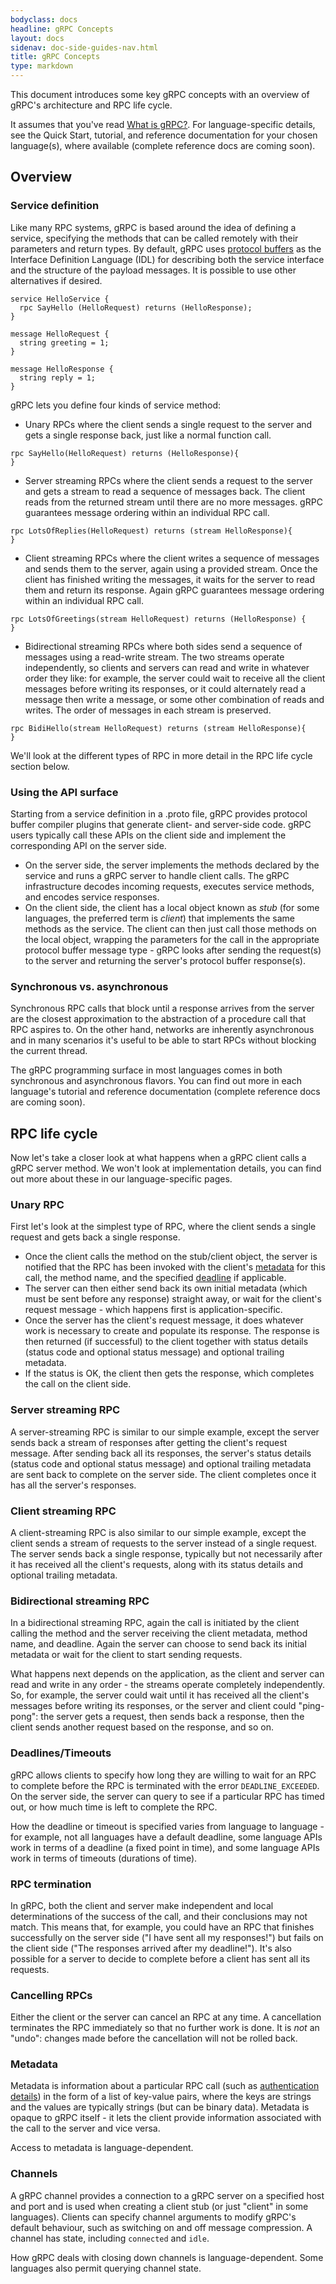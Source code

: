 ```yaml
---
bodyclass: docs
headline: gRPC Concepts
layout: docs
sidenav: doc-side-guides-nav.html
title: gRPC Concepts
type: markdown
---
```

<p class="lead">This document introduces some key gRPC concepts with an overview
of gRPC's architecture and RPC life cycle.</p> 

It assumes that you've read [What is gRPC?]({{site.baseurl}}/docs/guides). For
language-specific details, see the Quick Start, tutorial, and reference
documentation for your chosen language(s), where available (complete reference
docs are coming soon).

<div id="toc" class="toc mobile-toc"></div>

## Overview

### Service definition

Like many RPC systems, gRPC is based around the idea of defining a service,
specifying the methods that can be called remotely with their parameters and
return types. By default, gRPC uses [protocol
buffers](https://developers.google.com/protocol-buffers/) as the Interface
Definition Language (IDL) for describing both the service interface and the
structure of the payload messages. It is possible to use other alternatives if
desired.

```
service HelloService {
  rpc SayHello (HelloRequest) returns (HelloResponse);
}

message HelloRequest {
  string greeting = 1;
}

message HelloResponse {
  string reply = 1;
}
```


gRPC lets you define four kinds of service method:

- Unary RPCs where the client sends a single request to the server and gets a
  single response back, just like a normal function call.

```
rpc SayHello(HelloRequest) returns (HelloResponse){
}
```

- Server streaming RPCs where the client sends a request to the server and gets
  a stream to read a sequence of messages back. The client reads from the
  returned stream until there are no more messages. gRPC guarantees message
  ordering within an individual RPC call.

```
rpc LotsOfReplies(HelloRequest) returns (stream HelloResponse){
}
```

- Client streaming RPCs where the client writes a sequence of messages and sends
  them to the server, again using a provided stream. Once the client has
  finished writing the messages, it waits for the server to read them and return
  its response.  Again gRPC guarantees message ordering within an individual RPC
  call.

```
rpc LotsOfGreetings(stream HelloRequest) returns (HelloResponse) {
}
```

- Bidirectional streaming RPCs where both sides send a sequence of messages
  using a read-write stream. The two streams operate independently, so clients
  and servers can read and write in whatever order they like: for example, the
  server could wait to receive all the client messages before writing its
  responses, or it could alternately read a message then write a message, or
  some other combination of reads and writes. The order of messages in each
  stream is preserved.

```
rpc BidiHello(stream HelloRequest) returns (stream HelloResponse){
}
```

We'll look at the different types of RPC in more detail in the RPC life cycle section below.

### Using the API surface

Starting from a service definition in a .proto file, gRPC provides protocol
buffer compiler plugins that generate client- and server-side code. gRPC users
typically call these APIs on the client side and implement the corresponding API
on the server side.

- On the server side, the server implements the methods declared by the service
  and runs a gRPC server to handle client calls. The gRPC infrastructure decodes
  incoming requests, executes service methods, and encodes service responses.
- On the client side, the client has a local object known as *stub* (for some
  languages, the preferred term is *client*) that implements the same methods as
  the service. The client can then just call those methods on the local object,
  wrapping the parameters for the call in the appropriate protocol buffer
  message type - gRPC looks after sending the request(s) to the server and
  returning the server's protocol buffer response(s).

### Synchronous vs. asynchronous

Synchronous RPC calls that block until a response arrives from the server are
the closest approximation to the abstraction of a procedure call that RPC
aspires to. On the other hand, networks are inherently asynchronous and in many
scenarios it's useful to be able to start RPCs without blocking the current
thread.

The gRPC programming surface in most languages comes in both synchronous and
asynchronous flavors. You can find out more in each language's tutorial and
reference documentation (complete reference docs are coming soon).

## RPC life cycle

Now let's take a closer look at what happens when a gRPC client calls a gRPC
server method. We won't look at implementation details, you can find out more
about these in our language-specific pages.

### Unary RPC

First let's look at the simplest type of RPC, where the client sends a single request and gets back a single response.

- Once the client calls the method on the stub/client object, the server is
  notified that the RPC has been invoked with the client's [metadata](#metadata)
  for this call, the method name, and the specified [deadline](#deadlines) if
  applicable.
- The server can then either send back its own initial metadata (which must be
  sent before any response) straight away, or wait for the client's request
  message - which happens first is application-specific.
- Once the server has the client's request message, it does whatever work is
  necessary to create and populate its response. The response is then returned
  (if successful) to the client together with status details (status code and
  optional status message) and optional trailing metadata.
- If the status is OK, the client then gets the response, which completes the
  call on the client side.

### Server streaming RPC

A server-streaming RPC is similar to our simple example, except the server sends
back a stream of responses after getting the client's request message. After
sending back all its responses, the server's status details (status code and
optional status message) and optional trailing metadata are sent back to
complete on the server side. The client completes once it has all the server's
responses.

### Client streaming RPC

A client-streaming RPC is also similar to our simple example, except the client
sends a stream of requests to the server instead of a single request. The server
sends back a single response, typically but not necessarily after it has
received all the client's requests, along with its status details and optional
trailing metadata.

### Bidirectional streaming RPC

In a bidirectional streaming RPC, again the call is initiated by the client
calling the method and the server receiving the client metadata, method name,
and deadline. Again the server can choose to send back its initial metadata or
wait for the client to start sending requests.

What happens next depends on the application, as the client and server can read
and write in any order - the streams operate completely independently. So, for
example, the server could wait until it has received all the client's messages
before writing its responses, or the server and client could "ping-pong": the
server gets a request, then sends back a response, then the client sends another
request based on the response, and so on.

<a name="deadlines"></a>

### Deadlines/Timeouts

gRPC allows clients to specify how long they are willing to wait for an RPC to
complete before the RPC is terminated with the error `DEADLINE_EXCEEDED`. On
the server side, the server can query to see if a particular RPC has timed out,
or how much time is left to complete the RPC.

How the deadline or timeout is specified varies from language to language - for
example, not all languages have a default deadline, some language APIs work in
terms of a deadline (a fixed point in time), and some language APIs work in
terms of timeouts (durations of time).

### RPC termination

In gRPC, both the client and server make independent and local determinations of
the success of the call, and their conclusions may not match. This means that,
for example, you could have an RPC that finishes successfully on the server side
("I have sent all my responses!") but fails on the client side ("The responses
arrived after my deadline!"). It's also possible for a server to decide to
complete before a client has sent all its requests.

### Cancelling RPCs

Either the client or the server can cancel an RPC at any time. A cancellation
terminates the RPC immediately so that no further work is done. It is *not* an
"undo": changes made before the cancellation will not be rolled back.

<a name="metadata"></a>

### Metadata

Metadata is information about a particular RPC call (such as <a href="
{{ site.baseurl }}/docs/guides/auth.html">authentication details</a>) in the
form of a list of key-value pairs, where the keys are strings and the values are
typically strings (but can be binary data). Metadata is opaque to gRPC itself -
it lets the client provide information associated with the call to the server
and vice versa.

Access to metadata is language-dependent.

### Channels

A gRPC channel provides a connection to a gRPC server on a specified host and
port and is used when creating a client stub (or just "client" in some
languages). Clients can specify channel arguments to modify gRPC's default
behaviour, such as switching on and off message compression. A channel has
state, including <code>connected</code> and <code>idle</code>.

How gRPC deals with closing down channels is language-dependent. Some languages
also permit querying channel state.

